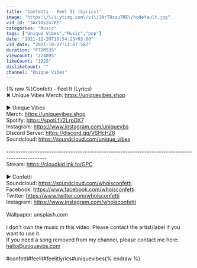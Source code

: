 ```yaml
---
title: "Confetti - Feel It (Lyrics)"
image: "https:\/\/i.ytimg.com\/vi\/3ArT8xzu7RE\/hqdefault.jpg"
vid_id: "3ArT8xzu7RE"
categories: "Music"
tags: ["Unique Vibes","Music","pop"]
date: "2021-12-20T16:54:25+03:00"
vid_date: "2021-10-27T14:07:58Z"
duration: "PT2M53S"
viewcount: "224895"
likeCount: "1225"
dislikeCount: ""
channel: "Unique Vibes"
---
```

{% raw %}Confetti - Feel It (Lyrics)<br />✖ Unique Vibes Merch: <a rel="nofollow" target="blank" href="https://uniquevibes.shop">https://uniquevibes.shop</a><br /><br />► Unique Vibes<br />Merch: <a rel="nofollow" target="blank" href="https://uniquevibes.shop">https://uniquevibes.shop</a><br />Spotify: <a rel="nofollow" target="blank" href="https://spoti.fi/2LrpDX7">https://spoti.fi/2LrpDX7</a><br />Instagram: <a rel="nofollow" target="blank" href="https://www.instagram.com/uniquevbs">https://www.instagram.com/uniquevbs</a><br />Discord Server: <a rel="nofollow" target="blank" href="https://discord.gg/VSHcHZ8">https://discord.gg/VSHcHZ8</a><br />Soundcloud: <a rel="nofollow" target="blank" href="https://soundcloud.com/unique_vibes">https://soundcloud.com/unique_vibes</a><br /><br />-----------------------------------------------------------------------------------------------<br />Stream: <a rel="nofollow" target="blank" href="https://cloudkid.lnk.to/GPC">https://cloudkid.lnk.to/GPC</a><br /><br />► Confetti <br />Soundcloud: <a rel="nofollow" target="blank" href="https://soundcloud.com/whoisconfetti">https://soundcloud.com/whoisconfetti</a><br />Facebook: <a rel="nofollow" target="blank" href="https://www.facebook.com/whoisconfetti">https://www.facebook.com/whoisconfetti</a><br />Twitter: <a rel="nofollow" target="blank" href="https://www.twitter.com/whoisconfetti">https://www.twitter.com/whoisconfetti</a><br />Instagram: <a rel="nofollow" target="blank" href="https://www.instagram.com/whoisconfetti">https://www.instagram.com/whoisconfetti</a> <br /><br />Wallpaper: unsplash.com<br /><br />I don't own the music in this video. Please contact the artist/label if you want to use it.<br />If you need a song removed from my channel, please contact me here: <br />hello@uniquevbs.com<br /><br />#confetti#feelit#feelitlyrics#uniquevibes{% endraw %}
